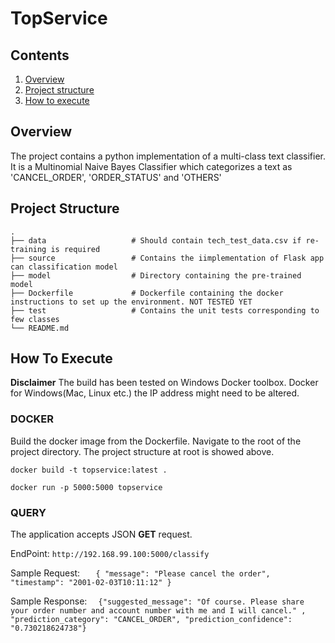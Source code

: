 # TopService

## Contents

1. [Overview](#overview)
2. [Project structure](#project_structure)
3. [How to execute](#how_to_execute)

## Overview

The project contains a python implementation of a multi-class text classifier. It is a Multinomial Naive Bayes Classifier which categorizes a text as
'CANCEL_ORDER', 'ORDER_STATUS' and 'OTHERS'

## Project Structure

    .
    ├── data                   # Should contain tech_test_data.csv if re-training is required
    ├── source                 # Contains the iimplementation of Flask app can classification model
    ├── model                  # Directory containing the pre-trained model
    ├── Dockerfile             # Dockerfile containing the docker instructions to set up the environment. NOT TESTED YET
    ├── test                   # Contains the unit tests corresponding to few classes
    └── README.md
    
## How To Execute

**Disclaimer** The build has been tested on Windows Docker toolbox. Docker for Windows(Mac, Linux etc.) the IP address might need to be altered. 

### DOCKER

Build the docker image from the Dockerfile. Navigate to the root of the project directory. The project structure at root is showed above. 

`docker build -t topservice:latest .`

`docker run -p 5000:5000 topservice`


### QUERY

The application accepts JSON **GET** request.

EndPoint: `http://192.168.99.100:5000/classify` 

Sample Request: `   { "message": "Please cancel the order",
                    "timestamp": "2001-02-03T10:11:12" }`
                  
Sample Response: `   {"suggested_message": "Of course. Please share your order number and account number with me and I will cancel."
                   , "prediction_category": "CANCEL_ORDER", "prediction_confidence": "0.730218624738"}
                 `

